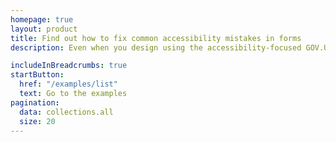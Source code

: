 ```yaml
---
homepage: true
layout: product
title: Find out how to fix common accessibility mistakes in forms
description: Even when you design using the accessibility-focused GOV.UK Frontend (as documented in the GOV.UK Design System), there are several pitfalls that can create accessibility issues. Use these examples to learn about common mistakes and how to fix them.

includeInBreadcrumbs: true
startButton:
  href: "/examples/list"
  text: Go to the examples
pagination:
  data: collections.all
  size: 20
---
```

